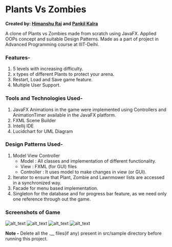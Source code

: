 # Plants Vs Zombies
**Created by:
[Himanshu Raj](https://www.github.com/himanshuraj18) and [Pankil Kalra](https://www.github.com/pankilkalra)**

A clone of Plants vs Zombies made from scratch using JavaFX. Applied OOPs concept and suitable Design Patterns.
Made as a part of project in Advanced Programming course at IIIT-Delhi.

### Features-
1. 5 levels with increasing difficulty.
2. x types of different Plants to protect your arena.
3. Restart, Load and Save game feature.
4. Multiple User Support.

### Tools and Technologies Used-
1. JavaFX
   Animations in the game were implemented using Controllers and AnimationTimer available in the JavaFX platform.
2. FXML Scene Builder
3. Intellij IDE
4. Lucidchart for UML Diagram

### Design Patterns Used-
1. Model View Controller
   - Model : All classes and implementation of different functionality.
   - View  : FXML (for GUI) files
   - Controller : It uses model to make changes in view (or GUI).
2. Iterator to ensure that Plant, Zombie and Lawnmower lists are accessed in a synchronized way.
3. Facade for menu based implementation.
4. Singleton for the database and for progress bar feature, as we need only one reference through out the game.

### Screenshots of Game
![alt_text](https://github.com/himanshuraj18/PlantsVsZombies/blob/master/Screenshots/final-1.png)
![alt_text](https://github.com/himanshuraj18/PlantsVsZombies/blob/master/Screenshots/final-2.png)
![alt_text](https://github.com/himanshuraj18/PlantsVsZombies/blob/master/Screenshots/final-3.png)
![alt_text](https://github.com/himanshuraj18/PlantsVsZombies/blob/master/Screenshots/final-4.png)

**Note -** Delete all the .__ files(if any) present in src/sample directory before running this project.
